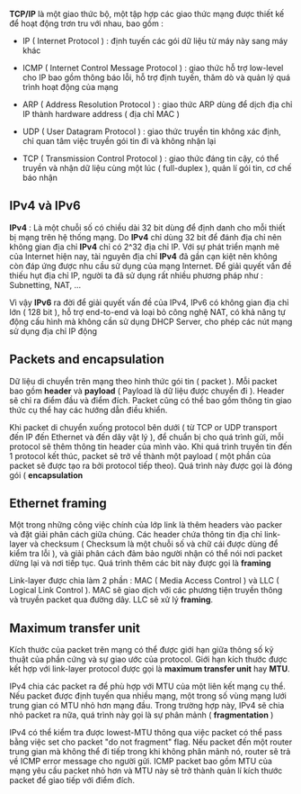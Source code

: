 **TCP/IP** là một giao thức bộ, một tập hợp các giao thức mạng được thiết kế để hoạt động trơn tru với nhau, bao gồm : 

- IP ( Internet Protocol ) : định tuyến các gói dữ liệu từ máy này sang máy khác

- ICMP ( Internet Control Message Protocol ) : giao thức hỗ trợ low-level cho IP bao gồm thông báo lỗi, hỗ trợ định tuyến, thăm dò và quản lý quá trình hoạt động của mạng

- ARP ( Address Resolution Protocol ) : giao thức ARP dùng để dịch địa chỉ IP thành hardware address ( địa chỉ MAC ) 

- UDP ( User Datagram Protocol ) : giao thức truyền tin không xác định, chỉ quan tâm việc truyền gói tin đi và không nhận lại

- TCP ( Transmission Control Protocol ) : giao thức đáng tin cậy, có thể truyền và nhận dữ liệu cùng một lúc ( full-duplex ), quản lí gói tin, cơ chế báo nhận

## IPv4 và IPv6

**IPv4** : Là một chuỗi số có chiều dài 32 bit dùng để định danh cho mỗi thiết bị mạng trên hệ thống mạng. Do **IPv4** chỉ dùng 32 bit để đánh địa chỉ nên không gian địa chỉ **IPv4** chỉ có 2^32 địa chỉ IP. Với sự phát triển mạnh mẽ của Internet hiện nay, tài nguyên địa chỉ **IPv4** đã gần cạn kiệt nên không còn đáp ứng được nhu cầu sử dụng của mạng Internet. Để giải quyết vấn đề thiếu hụt địa chỉ IP, người ta đã sử dụng rất nhiều phương pháp như : Subnetting, NAT, ...

Vì vậy **IPv6** ra đời để giải quyết vấn đề của IPv4, IPv6 có không gian địa chỉ lớn ( 128 bit ), hỗ trợ end-to-end và loại bỏ công nghệ NAT, có khả năng tự động cấu hình mà không cần sử dụng DHCP Server, cho phép các nút mạng sử dụng địa chỉ IP động

## Packets and encapsulation

Dữ liệu di chuyển trên mạng theo hình thức gói tin ( packet ). Mỗi packet bao gồm **header** và **payload** ( Payload là dữ liệu được chuyển đi ). Header sẽ chỉ ra  điểm đầu và điểm đích. Packet cũng có thể bao gồm thông tin giao thức cụ thể hay các hướng dẫn điều khiển. 

Khi packet di chuyển xuống protocol bên dưới ( từ TCP or UDP transport đến IP đến Ethernet và đến dây vật lý ), để chuẩn bị cho quá trình gửi, mỗi protocol sẽ thêm thông tin header của mình vào. Khi quá trình truyền tin đến 1 protocol kết thúc, packet sẽ trở về thành một payload ( một phần của packet sẽ được tạo ra bởi protocol tiếp theo). Quá trình này được gọi là đóng gói ( **encapsulation** 

## Ethernet framing

Một trong những công việc chính của lớp link là thêm headers vào packer và đặt giải phân cách giữa chúng. Các header chứa thông tin địa chỉ link-layer và checksum ( Checksum là một chuỗi số và chữ cái được dùng để kiểm tra lỗi ), và giải phân cách đảm bảo người nhận có thể nói nơi packet dừng lại và nơi tiếp tục. Quá trình thêm các bit này được gọi là **framing**

Link-layer được chia làm 2 phần : MAC ( Media Access Control ) và LLC ( Logical Link Control ). MAC sẽ giao dịch với các phương tiện truyền thông và truyền packet qua đường dây. LLC sẽ xử lý **framing**.

## Maximum transfer unit 

Kích thước của packet trên mạng có thể được giới hạn giữa thông số kỹ thuật của phần cứng và sự giao ước của protocol. Giới hạn kích thước được kết hợp với link-layer protocol được gọi là **maximum transfer unit** hay **MTU**.

IPv4 chia các packet ra để phù hợp với MTU của một liên kết mạng cụ thể. Nếu packet được định tuyến qua nhiều mạng, một trong số vùng mạng lưới trung gian có MTU nhỏ hơn mạng đầu. Trong trường hợp này, IPv4 sẽ chia nhỏ packet ra nữa, quá trình này gọi là sự phân mảnh ( **fragmentation** )

IPv4 có thể kiểm tra được lowest-MTU thông qua việc packet có thể pass bằng việc set cho packet "do not fragment" flag. Nếu packet đến một router trung gian mà không thể đi tiếp trong khi không phân mảnh nó, router sẽ trả về ICMP error message cho người gửi. ICMP packet bao gồm MTU của mạng yêu cầu packet nhỏ hơn và MTU này sẽ trở thành quản lí kích thước packet để giao tiếp với điểm đích.

